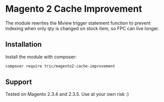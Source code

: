 # Magento 2 Cache Improvement

The module rewrites the Mview trigger statement function to prevent indexing when only qty is changed on stock item, so FPC can live longer.
 
## Installation  
  
Install the module with composer:  
  
```sh  
composer require tric/magento2-cache-improvement
```  
  
## Support

Tested on Magento 2.3.4 and 2.3.5. Use at your own risk :)